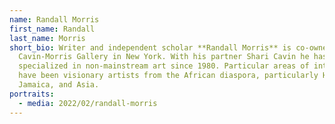 ```yaml
---
name: Randall Morris
first_name: Randall
last_name: Morris
short_bio: Writer and independent scholar **Randall Morris** is co-owner of
  Cavin-Morris Gallery in New York. With his partner Shari Cavin he has
  specialized in non-mainstream art since 1980. Particular areas of interest
  have been visionary artists from the African diaspora, particularly Haiti and
  Jamaica, and Asia.
portraits:
  - media: 2022/02/randall-morris
---
```

